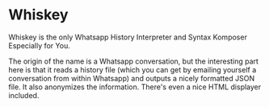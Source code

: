 # Whiskey

Whiskey is the only Whatsapp History Interpreter and Syntax Komposer Especially
for You.

The origin of the name is a Whatsapp conversation, but the interesting part
here is that it reads a history file (which you can get by emailing yourself a
conversation from within Whatsapp) and outputs a nicely formatted JSON file. It
also anonymizes the information. There's even a nice HTML displayer included.
